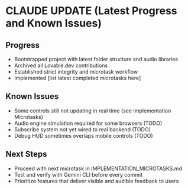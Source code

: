# CLAUDE UPDATE (Latest Progress and Known Issues)

## Progress
- Bootstrapped project with latest folder structure and audio libraries
- Archived all Lovable.dev contributions
- Established strict integrity and microtask workflow
- Implemented [list latest completed microtasks here]

## Known Issues
- Some controls still not updating in real time (see Implementation Microtasks)
- Audio engine simulation required for some browsers (TODO)
- Subscribe system not yet wired to real backend (TODO)
- Debug HUD sometimes overlaps mobile controls (TODO)

## Next Steps
- Proceed with next microtask in IMPLEMENTATION_MICROTASKS.md
- Test and verify with Gemini CLI before every commit
- Prioritize features that deliver visible and audible feedback to users

